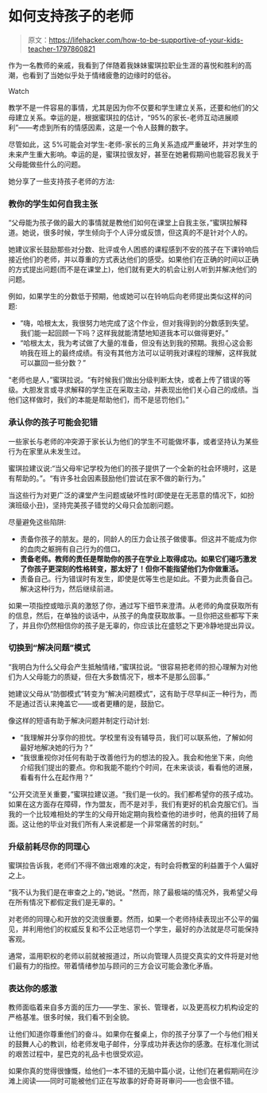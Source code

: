 # 如何支持孩子的老师

> 原文：<https://lifehacker.com/how-to-be-supportive-of-your-kids-teacher-1797860821>

作为一名教师的亲戚，我看到了伴随着我妹妹蜜琪拉职业生涯的喜悦和胜利的高潮，也看到了当她似乎处于情绪疲惫的边缘时的低谷。

Watch

教学不是一件容易的事情，尤其是因为你不仅要和学生建立关系，还要和他们的父母建立关系。幸运的是，根据蜜琪拉的估计，“95%的家长-老师互动进展顺利”——考虑到所有的情感因素，这是一个令人鼓舞的数字。

尽管如此，这 5%可能会对学生-老师-家长的三角关系造成严重破坏，并对学生的未来产生重大影响。幸运的是，蜜琪拉很友好，甚至在她暑假期间也能容忍我关于父母能做些什么的问题。

她分享了一些支持孩子老师的方法:

### 教你的学生如何自我主张

“父母能为孩子做的最大的事情就是教他们如何在课堂上自我主张，”蜜琪拉解释道。她说，很多时候，学生倾向于个人评分或反馈，但这真的不是针对个人的。

她建议家长鼓励那些对分数、批评或令人困惑的课程感到不安的孩子在下课铃响后接近他们的老师，并以尊重的方式表达他们的感受。如果他们在正确的时间以正确的方式提出问题(而不是在课堂上)，他们就有更大的机会让别人听到并解决他们的问题。

例如，如果学生的分数低于预期，他或她可以在铃响后向老师提出类似这样的问题:

*   “嗨，哈根太太，我很努力地完成了这个作业，但对我得到的分数感到失望。我们能一起回顾一下吗？这样我就能清楚地知道我本可以做得更好。”
*   “哈根太太，我为考试做了大量的准备，但没有达到我的预期。我担心这会影响我在班上的最终成绩。有没有其他方法可以证明我对课程的理解，这样我就可以赢回一些分数？”

“老师也是人，”蜜琪拉说。“有时候我们做出分级判断太快，或者上传了错误的等级。大胆发言或寻求解释的学生正在采取主动，并表现出他们关心自己的成绩。当他们这样做时，我们的本能是帮助他们，而不是惩罚他们。”

### 承认你的孩子可能会犯错

一些家长与老师的冲突源于家长认为他们的学生不可能做坏事，或者坚持认为某些行为在家里从未发生过。

蜜琪拉建议说:“当父母牢记学校为他们的孩子提供了一个全新的社会环境时，这是有帮助的。”。“有许多社会因素鼓励他们尝试在家不做的新行为。”

当这些行为对更广泛的课堂产生问题或破坏性时(即使是在无恶意的情况下，如扮演班级小丑)，坚持完美孩子错觉的父母只会加剧问题。

尽量避免这些陷阱:

*   责备你孩子的朋友。是的，同龄人的压力会让孩子做傻事。但这并不能成为你的血肉之躯拥有自己行为的借口。
*   **责备老师。教师的责任是帮助你的孩子在学业上取得成功。如果它们碰巧激发了你孩子更深刻的性格转变，那太好了！但你不能指望他们为你做重活。**
*   责备自己。行为错误时有发生，即使是优等生也是如此。不要为此责备自己。解决这种行为，然后继续前进。

如果一项指控或暗示真的激怒了你，通过写下细节来澄清。从老师的角度获取所有的信息，然后，在单独的谈话中，从孩子的角度获取故事。一旦你把这些都写下来了，并且你仍然相信你的孩子是无辜的，你应该比在盛怒之下更冷静地提出异议。

### 切换到“解决问题”模式

“我明白为什么父母会产生抵触情绪，”蜜琪拉说。“很容易把老师的担心理解为对他们为人父母能力的质疑，但在大多数情况下，根本不是那么回事。”

她建议父母从“防御模式”转变为“解决问题模式”，这有助于尽早纠正一种行为，而不是通过否认来掩盖它——或者更糟的是，鼓励它。

像这样的短语有助于解决问题并制定行动计划:

*   “我理解并分享你的担忧。学校里有没有辅导员，我们可以联系他，了解如何最好地解决她的行为？”
*   “我很重视你对任何有助于改善他行为的想法的投入。我会和他坐下来，向他介绍我们提出的要点。你和我能不能约个时间，在未来谈谈，看看他的进展，看看有什么在起作用？”

“公开交流至关重要，”蜜琪拉建议道。“我们是一伙的。我们都希望你的孩子成功。如果在这方面存在障碍，作为盟友，而不是对手，我们有更好的机会克服它们。当我的一个比较难相处的学生的父母开始定期向我检查他的进步时，他真的扭转了局面。这让他的毕业对我们所有人来说都是一个非常痛苦的时刻。”

### 升级前耗尽你的同理心

蜜琪拉告诉我，老师们不得不做出艰难的决定，有时会将教室的利益置于个人偏好之上。

“我不认为我们是在审查之上的，”她说。"然而，除了最极端的情况外，我希望父母在所有情况下都假定我们是无辜的。"

对老师的同理心和开放的交流很重要。然而，如果一个老师持续表现出不公平的偏见，并利用他们的权威反复和不公正地惩罚一个学生，最好的办法就是尽可能保持客观。

通常，滥用职权的老师以前就被报道过，所以向管理人员提交真实的文件将是对他们最有力的指控。带着情绪参加与顾问的三方会议可能会激化矛盾。

### 表达你的感激

教师面临着来自多方面的压力——学生、家长、管理者，以及更高权力机构设定的严格基准。很多时候，我们看不到全貌。

让他们知道你尊重他们的奋斗。如果你在餐桌上，你的孩子分享了一个与他们相关的鼓舞人心的教训，给老师发电子邮件，分享成功并表达你的感激。在标准化测试的艰苦过程中，星巴克的礼品卡也很受欢迎。

如果你真的觉得很慷慨，给他们一本不错的无脑中篇小说，让他们在暑假期间在沙滩上阅读——同时可能被他们正在写故事的好奇哥哥审问——也会很不错。